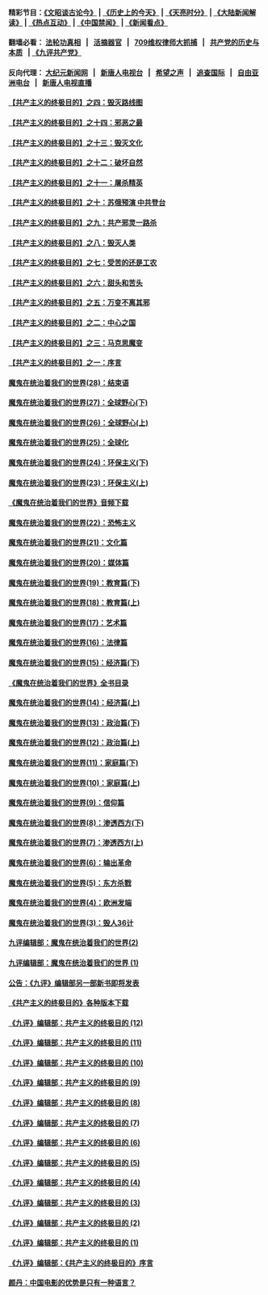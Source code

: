 #### 精彩节目：[《文昭谈古论今》](http://134.209.198.168/wenzhao) | [《历史上的今天》](http://134.209.198.168/today-in-history) | [《天亮时分》](http://134.209.198.168/tianliang) | [《大陆新闻解读》](http://134.209.198.168/ntdtv-comedy) | [《热点互动》](http://134.209.198.168/ntdtv-rdhd)  | [《中国禁闻》](http://134.209.198.168/ntdtv-news) | [《新闻看点》](http://134.209.198.168/news-insight) 

  #### 翻墙必看： [法轮功真相](http://134.209.198.168:10000/videos/truth.html) &nbsp;&nbsp;|&nbsp;&nbsp; [活摘器官](http://134.209.198.168:10000/videos/res/Organs/) &nbsp;&nbsp;|&nbsp;&nbsp; [709维权律师大抓捕](http://134.209.198.168:10000/videos/709/) &nbsp;&nbsp;|&nbsp;&nbsp; [共产党的历史与本质](http://134.209.198.168:10000/videos/ccp.html) &nbsp;&nbsp;| [《九评共产党》](http://134.209.198.168:10000/videos/jiuping/) 

#### 反向代理： [大纪元新闻网](http://134.209.198.168:10080/) &nbsp;&nbsp;|&nbsp;&nbsp; [新唐人电视台](http://134.209.198.168:8000/) &nbsp;&nbsp;|&nbsp;&nbsp; [希望之声](http://134.209.198.168:8200/) &nbsp;&nbsp;|&nbsp;&nbsp; [追查国际](http://134.209.198.168:10010/) &nbsp;&nbsp;|&nbsp;&nbsp; [自由亚洲电台](http://134.209.198.168:9800/) &nbsp;&nbsp;|&nbsp;&nbsp; [新唐人电视直播](http://134.209.198.168/) 

#### [【共产主义的终极目的】之四：毁灭路线图](../pages/nsc422/n11086284.md?t=04061237) 

#### [【共产主义的终极目的】之十四：邪恶之最](../pages/nsc422/n11150249.md?t=04061237) 

#### [【共产主义的终极目的】之十三：毁灭文化](../pages/nsc422/n11135227.md?t=04061237) 

#### [【共产主义的终极目的】之十二：破坏自然](../pages/nsc422/n11135214.md?t=04061237) 

#### [【共产主义的终极目的】之十一：屠杀精英](../pages/nsc422/n11118442.md?t=04061237) 

#### [【共产主义的终极目的】之十：苏俄预演 中共登台](../pages/nsc422/n11118424.md?t=04061237) 

#### [【共产主义的终极目的】之九：共产邪灵一路杀](../pages/nsc422/n11114139.md?t=04061237) 

#### [【共产主义的终极目的】之八：毁灭人类](../pages/nsc422/n11108503.md?t=04061237) 

#### [【共产主义的终极目的】之七：受苦的还是工农](../pages/nsc422/n11101809.md?t=04061237) 

#### [【共产主义的终极目的】之六：甜头和苦头](../pages/nsc422/n11096971.md?t=04061237) 

#### [【共产主义的终极目的】之五：万变不离其邪](../pages/nsc422/n11091285.md?t=04061237) 

#### [【共产主义的终极目的】之二：中心之国](../pages/nsc422/n11047728.md?t=04061237) 

#### [【共产主义的终极目的】之三：马克思魔变](../pages/nsc422/n11061941.md?t=04061237) 

#### [【共产主义的终极目的】之一：序言](../pages/nsc422/n11086077.md?t=04061237) 

#### [魔鬼在统治着我们的世界(28)：结束语](../pages/nsc422/n10936246.md?t=04061237) 

#### [魔鬼在统治着我们的世界(27)：全球野心(下)](../pages/nsc422/n10928319.md?t=04061237) 

#### [魔鬼在统治着我们的世界(26)：全球野心(上)](../pages/nsc422/n10900318.md?t=04061237) 

#### [魔鬼在统治着我们的世界(25)：全球化](../pages/nsc422/n10788205.md?t=04061237) 

#### [魔鬼在统治着我们的世界(24)：环保主义(下)](../pages/nsc422/n10695307.md?t=04061237) 

#### [魔鬼在统治着我们的世界(23)：环保主义(上)](../pages/nsc422/n10688613.md?t=04061237) 

#### [《魔鬼在统治着我们的世界》音频下载](../pages/nsc422/n10635553.md?t=04061237) 

#### [魔鬼在统治着我们的世界(22)：恐怖主义](../pages/nsc422/n10614727.md?t=04061237) 

#### [魔鬼在统治着我们的世界(21)：文化篇](../pages/nsc422/n10597706.md?t=04061237) 

#### [魔鬼在统治着我们的世界(20)：媒体篇](../pages/nsc422/n10586579.md?t=04061237) 

#### [魔鬼在统治着我们的世界(19)：教育篇(下)](../pages/nsc422/n10564808.md?t=04061237) 

#### [魔鬼在统治着我们的世界(18)：教育篇(上)](../pages/nsc422/n10526970.md?t=04061237) 

#### [魔鬼在统治着我们的世界(17)：艺术篇](../pages/nsc422/n10499093.md?t=04061237) 

#### [魔鬼在统治着我们的世界(16)：法律篇](../pages/nsc422/n10485969.md?t=04061237) 

#### [魔鬼在统治着我们的世界(15)：经济篇(下)](../pages/nsc422/n10469975.md?t=04061237) 

#### [《魔鬼在统治着我们的世界》全书目录](../pages/nsc422/n10464261.md?t=04061237) 

#### [魔鬼在统治着我们的世界(14)：经济篇(上)](../pages/nsc422/n10457370.md?t=04061237) 

#### [魔鬼在统治着我们的世界(13)：政治篇(下)](../pages/nsc422/n10448270.md?t=04061237) 

#### [魔鬼在统治着我们的世界(12)：政治篇(上)](../pages/nsc422/n10444576.md?t=04061237) 

#### [魔鬼在统治着我们的世界(11)：家庭篇(下)](../pages/nsc422/n10440961.md?t=04061237) 

#### [魔鬼在统治着我们的世界(10)：家庭篇(上)](../pages/nsc422/n10435448.md?t=04061237) 

#### [魔鬼在统治着我们的世界(9)：信仰篇](../pages/nsc422/n10432159.md?t=04061237) 

#### [魔鬼在统治着我们的世界(8)：渗透西方(下)](../pages/nsc422/n10429603.md?t=04061237) 

#### [魔鬼在统治着我们的世界(7)：渗透西方(上)](../pages/nsc422/n10426013.md?t=04061237) 

#### [魔鬼在统治着我们的世界(6)：输出革命](../pages/nsc422/n10421536.md?t=04061237) 

#### [魔鬼在统治着我们的世界(5)：东方杀戮](../pages/nsc422/n10417707.md?t=04061237) 

#### [魔鬼在统治着我们的世界(4)：欧洲发端](../pages/nsc422/n10414890.md?t=04061237) 

#### [魔鬼在统治着我们的世界(3)：毁人36计](../pages/nsc422/n10411583.md?t=04061237) 

#### [九评编辑部：魔鬼在统治着我们的世界(2)](../pages/nsc422/n10410036.md?t=04061237) 

#### [九评编辑部：魔鬼在统治着我们的世界 (1)](../pages/nsc422/n10406825.md?t=04061237) 

#### [公告：《九评》编辑部另一部新书即将发表](../pages/nsc422/n10405104.md?t=04061237) 

#### [《共产主义的终极目的》各种版本下载](../pages/nsc422/n10022138.md?t=04061237) 

#### [《九评》编辑部：共产主义的终极目的 (12)](../pages/nsc422/n9933272.md?t=04061237) 

#### [《九评》编辑部：共产主义的终极目的 (11)](../pages/nsc422/n9924973.md?t=04061237) 

#### [《九评》编辑部：共产主义的终极目的 (10)](../pages/nsc422/n9920883.md?t=04061237) 

#### [《九评》编辑部：共产主义的终极目的 (9)](../pages/nsc422/n9916363.md?t=04061237) 

#### [《九评》编辑部：共产主义的终极目的 (8)](../pages/nsc422/n9912488.md?t=04061237) 

#### [《九评》编辑部：共产主义的终极目的 (7)](../pages/nsc422/n9901176.md?t=04061237) 

#### [《九评》编辑部：共产主义的终极目的 (6)](../pages/nsc422/n9899359.md?t=04061237) 

#### [《九评》编辑部：共产主义的终极目的 (5)](../pages/nsc422/n9893174.md?t=04061237) 

#### [《九评》编辑部：共产主义的终极目的 (4)](../pages/nsc422/n9891246.md?t=04061237) 

#### [《九评》编辑部：共产主义的终极目的 (3)](../pages/nsc422/n9879879.md?t=04061237) 

#### [《九评》编辑部：共产主义的终极目的 (2)](../pages/nsc422/n9876205.md?t=04061237) 

#### [《九评》编辑部：共产主义的终极目的 (1)](../pages/nsc422/n9865857.md?t=04061237) 

#### [《九评》编辑部：《共产主义的终极目的》序言](../pages/nsc422/n9862666.md?t=04061237) 

#### [颜丹：中国电影的优势是只有一种语言？](../pages/nsc422/n9583062.md?t=04061237) 

